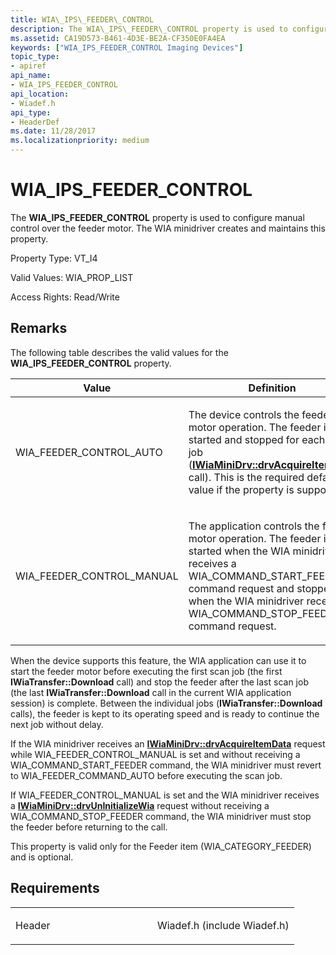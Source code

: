 ```yaml
---
title: WIA\_IPS\_FEEDER\_CONTROL
description: The WIA\_IPS\_FEEDER\_CONTROL property is used to configure manual control over the feeder motor. The WIA minidriver creates and maintains this property.
ms.assetid: CA19D573-B461-4D3E-BE2A-CF350E0FA4EA
keywords: ["WIA_IPS_FEEDER_CONTROL Imaging Devices"]
topic_type:
- apiref
api_name:
- WIA_IPS_FEEDER_CONTROL
api_location:
- Wiadef.h
api_type:
- HeaderDef
ms.date: 11/28/2017
ms.localizationpriority: medium
---
```


# WIA\_IPS\_FEEDER\_CONTROL


The **WIA\_IPS\_FEEDER\_CONTROL** property is used to configure manual control over the feeder motor. The WIA minidriver creates and maintains this property.




Property Type: VT\_I4

Valid Values: WIA\_PROP\_LIST

Access Rights: Read/Write

Remarks
-------

The following table describes the valid values for the **WIA\_IPS\_FEEDER\_CONTROL** property.

<table>
<colgroup>
<col width="50%" />
<col width="50%" />
</colgroup>
<thead>
<tr class="header">
<th>Value</th>
<th>Definition</th>
</tr>
</thead>
<tbody>
<tr class="odd">
<td><p>WIA_FEEDER_CONTROL_AUTO</p></td>
<td><p>The device controls the feeder motor operation. The feeder is started and stopped for each scan job (<a href="https://msdn.microsoft.com/library/windows/hardware/ff543956" data-raw-source="[&lt;strong&gt;IWiaMiniDrv::drvAcquireItemData&lt;/strong&gt;](https://msdn.microsoft.com/library/windows/hardware/ff543956)"><strong>IWiaMiniDrv::drvAcquireItemData</strong></a> call). This is the required default value if the property is supported.</p></td>
</tr>
<tr class="even">
<td><p>WIA_FEEDER_CONTROL_MANUAL</p></td>
<td><p>The application controls the feeder motor operation. The feeder is started when the WIA minidriver receives a WIA_COMMAND_START_FEEDER command request and stopped when the WIA minidriver receives a WIA_COMMAND_STOP_FEEDER command request.</p></td>
</tr>
</tbody>
</table>

 

When the device supports this feature, the WIA application can use it to start the feeder motor before executing the first scan job (the first **IWiaTransfer::Download** call) and stop the feeder after the last scan job (the last **IWiaTransfer::Download** call in the current WIA application session) is complete. Between the individual jobs (**IWiaTransfer::Download** calls), the feeder is kept to its operating speed and is ready to continue the next job without delay.

If the WIA minidriver receives an [**IWiaMiniDrv::drvAcquireItemData**](https://msdn.microsoft.com/library/windows/hardware/ff543956) request while WIA\_FEEDER\_CONTROL\_MANUAL is set and without receiving a WIA\_COMMAND\_START\_FEEDER command, the WIA minidriver must revert to WIA\_FEEDER\_COMMAND\_AUTO before executing the scan job.

If WIA\_FEEDER\_CONTROL\_MANUAL is set and the WIA minidriver receives a [**IWiaMiniDrv::drvUnInitializeWia**](https://msdn.microsoft.com/library/windows/hardware/ff545010) request without receiving a WIA\_COMMAND\_STOP\_FEEDER command, the WIA minidriver must stop the feeder before returning to the call.

This property is valid only for the Feeder item (WIA\_CATEGORY\_FEEDER) and is optional.

Requirements
------------

<table>
<colgroup>
<col width="50%" />
<col width="50%" />
</colgroup>
<tbody>
<tr class="odd">
<td><p>Header</p></td>
<td>Wiadef.h (include Wiadef.h)</td>
</tr>
</tbody>
</table>

 

 





